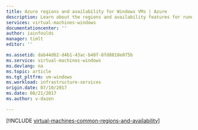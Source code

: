 ```yaml
---
title: Azure regions and availability for Windows VMs | Azure
description: Learn about the regions and availability features for running Windows virtual machines in Azure
services: virtual-machines-windows
documentationcenter: ''
author: iainfoulds
manager: timlt
editor: ''

ms.assetid: dab44d62-d4b1-43ac-b40f-8fd8818e075b
ms.service: virtual-machines-windows
ms.devlang: na
ms.topic: article
ms.tgt_pltfrm: vm-windows
ms.workload: infrastructure-services
origin.date: 07/10/2017
ms.date: 08/21/2017
ms.author: v-dazen

---
```

[!INCLUDE [virtual-machines-common-regions-and-availability](../../../includes/virtual-machines-common-regions-and-availability.md)]

<!--Update_Description: update meta data-->